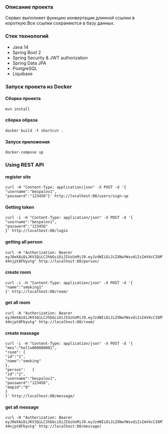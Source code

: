 
### Описание проекта
Сервис выполняет функцию конвертации длинной ссылки в короткую.Все ссылки сохраняются в базу данных.

### Стек технологий
* Java 14
* Spring Boot 2
* Spring Security & JWT authorization
* Spring Data JPA
* PostgreSQL
* Liquibase


### Запуск проекта из Docker

#### Сборка проекта 
```
mvn install
```

#### сборка образа
```
docker build -t shortcut .
```

#### Запуск приложения 
```
docker-compose up
```

### Using REST API

#### register site
```
curl -H "Content-Type: application/json" -X POST -d '{
"username":"bespalov1",
"password":"123456"}' http://localhost:80/users/sign-up
```

#### Getting token
```
curl -i -H "Content-Type: application/json" -X POST -d '{
"username":"bespalov1",
"password":"123456"
}' http://localhost:80/login
```

#### getting all person
```
curl -H "Authorization: Bearer eyJ0eXAiOiJKV1QiLCJhbGciOiJIUzUxMiJ9.eyJzdWIiOiJiZXNwYWxvdiIsImV4cCI6MTY1Mzg0NjQxN30.8ise2_1wbq0Mtt1rNxcVwvVJOoRSfeVLEaG0h9oXGIELoPemvk0LFttfEC5QxQw0_3oOovJh-44njpt8Fbyutg" http://localhost:80/person/
```

#### create room
```
curl -i -H "Content-Type: application/json" -X POST -d '{
"name":"smoking1"
}' http://localhost:80/room/
```

#### get all room
```
curl -H "Authorization: Bearer eyJ0eXAiOiJKV1QiLCJhbGciOiJIUzUxMiJ9.eyJzdWIiOiJiZXNwYWxvdiIsImV4cCI6MTY1Mzg0NjQxN30.8ise2_1wbq0Mtt1rNxcVwvVJOoRSfeVLEaG0h9oXGIELoPemvk0LFttfEC5QxQw0_3oOovJh-44njpt8Fbyutg" http://localhost:80/room/
```

#### create massage
```
curl -i -H "Content-Type: application/json" -X POST -d '{
"mes":"hello000000001",
"room": {
"id":"1",
"name":"smoking"
},
"person":   {
"id":"2",
"username":"bespalov1",  
"password":"123456",
"empid":"0"
}
}' http://localhost:80/message/
```

#### get all message
```
curl -H "Authorization: Bearer eyJ0eXAiOiJKV1QiLCJhbGciOiJIUzUxMiJ9.eyJzdWIiOiJiZXNwYWxvdiIsImV4cCI6MTY1Mzg0NjQxN30.8ise2_1wbq0Mtt1rNxcVwvVJOoRSfeVLEaG0h9oXGIELoPemvk0LFttfEC5QxQw0_3oOovJh-44njpt8Fbyutg" http://localhost:80/message/
```
